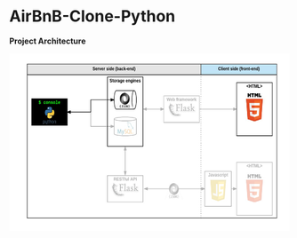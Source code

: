 # AirBnB-Clone-Python
**Project Architecture**
<p>
<img src="https://github.com/craigouma/AirBnB-Clone-Python/blob/main/images/Architecture.png" width="600" height = "320"/>
</p>
